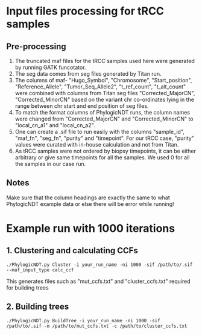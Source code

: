 # Input files processing for tRCC samples 

## Pre-processing

1. The truncated maf files for the tRCC samples used here were generated by running GATK funcotator.
2. The seg data comes from seg files generated by Titan run.
3. The columns of maf- "Hugo_Symbol", "Chromosome", "Start_position", "Reference_Allele", "Tumor_Seq_Allele2", "t_ref_count", "t_alt_count" were combined with columns from Titan seg files "Corrected_MajorCN",	"Corrected_MinorCN" based on the variant chr co-ordinates lying in the range between chr start and end position of seg files.
4. To match the format columns of PhylogicNDT runs, the column names were changed from "Corrected_MajorCN" and	"Corrected_MinorCN" to "local_cn_a1" and "local_cn_a2".
5. One can create a .sif file to run easily with the columns "sample_id", "maf_fn",  "seg_fn",  "purity" and "timepoint". For our tRCC case, "purity" values were curated with in-house calculation and not from Titan.
6. As tRCC samples were not ordered by biopsy timepoints, it can be either arbitrary or give same timepoints for all the samples. We used 0 for all the samples in our case run.

## Notes

Make sure that the column headings are exactly the same to what PhylogicNDT example data or else there will be error while running!

# Example run with 1000 iterations

## 1. Clustering and calculating CCFs

`./PhylogicNDT.py Cluster -i your_run_name -ni 1000 -sif /path/to/.sif --maf_input_type calc_ccf`

This generates files such as "mut_ccfs.txt" and "cluster_ccfs.txt" required for building trees


## 2. Building trees

`./PhylogicNDT.py BuildTree -i your_run_name -ni 1000 -sif /path/to/.sif -m /path/to/mut_ccfs.txt -c /path/to/cluster_ccfs.txt`
